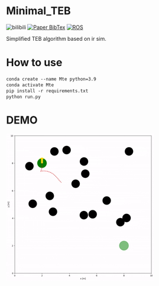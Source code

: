 # Minimal_TEB

<img src='https://img.shields.io/badge/Python-3.9-blue' alt='bilibili'></a>
<a href="https://github.com/hanruihua/ir-sim"><img src='https://img.shields.io/badge/ir--sim-2.5.0-lightgreen' alt='Paper BibTex'></a>
<a href="https://github.com/casadi"><img src='https://img.shields.io/badge/casadi-3.7.0-red' alt='ROS'></a>

Simplified TEB algorithm based on ir sim.


# How to use

```shell
conda create --name Mte python=3.9
conda activate Mte
pip install -r requirements.txt
python run.py
```

# DEMO

![](picture/animation.gif)
